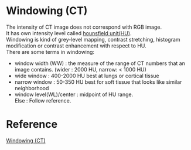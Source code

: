 # Windowing (CT)
The intensity of CT image does not correspond with RGB image. <br>
It has own intensity level called [hounsfield unit(HU)](https://en.wikipedia.org/wiki/Hounsfield_scale). <br>
Windowing is kind of grey-level mapping, contrast stretching, histogram modification or contrast enhancement with respect to HU. <br>
There are some terms in windowing: <br>
* window width (WW) : the measure of the range of CT numbers that an image contains. (wider : 2000 HU, narrow: < 1000 HU) <br>
* wide window : 400-2000 HU best at lungs or cortical tissue <br>
* narrow window : 50-350 HU best for soft tissue that looks like similar neighborhood <br>
* window level(WL)/center : midpoint of HU range. <br>
Else : Follow reference.
# Reference
[Windowing (CT)](https://radiopaedia.org/articles/windowing-ct)
